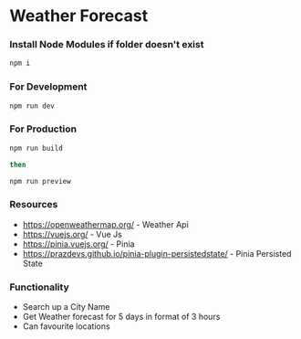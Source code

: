 # Weather Forecast

### Install Node Modules if folder doesn't exist

```sh
npm i
```

### For Development

```sh
npm run dev
```

### For Production

```sh
npm run build

then

npm run preview
```

### Resources
- https://openweathermap.org/ - Weather Api
- https://vuejs.org/ - Vue Js
- https://pinia.vuejs.org/ - Pinia
- https://prazdevs.github.io/pinia-plugin-persistedstate/ - Pinia Persisted State

### Functionality
- Search up a City Name
- Get Weather forecast for 5 days in format of 3 hours
- Can favourite locations
